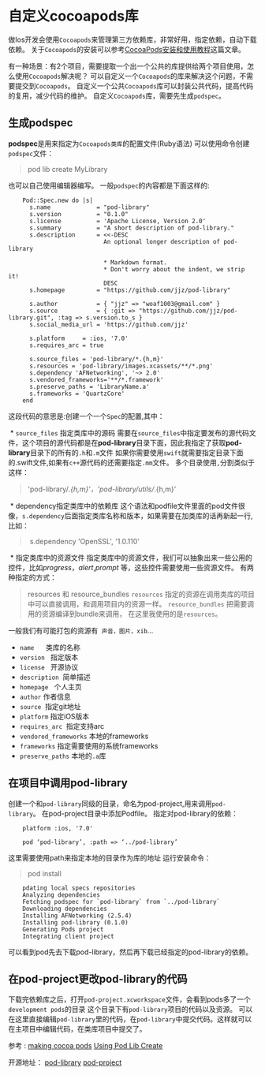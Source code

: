 # 自定义cocoapods库

做Ios开发会使用`Cocoapods`来管理第三方依赖库，非常好用，指定依赖，自动下载依赖。
关于`Cocoapods`的安装可以参考[CocoaPods安装和使用教程](http://code4app.com/article/cocoapods-install-usage)这篇文章。

有一种场景：有2个项目，需要提取一个出一个公共的库提供给两个项目使用，怎么使用`Cocoapods`解决呢？
可以自定义一个`Cocoapods`的库来解决这个问题，不需要提交到`Cocoapods`。
自定义一个公共`Cocoapods`库可以封装公共代码，提高代码的复用，减少代码的维护。
自定义`Cocoapods`库，需要先生成`podspec`。
##  生成podspec
**podspec**是用来指定为`Cocoapods类库`的配置文件(Ruby语法)
可以使用命令创建`podspec`文件：
> pod lib create MyLibrary

也可以自己使用编辑器编写。
一般`podspec`的内容都是下面这样的:
```
    Pod::Spec.new do |s|
      s.name             = "pod-library"
      s.version          = "0.1.0"
      s.license          = 'Apache License, Version 2.0'
      s.summary          = "A short description of pod-library."
      s.description      = <<-DESC
                           An optional longer description of pod-library
    
                           * Markdown format.
                           * Don't worry about the indent, we strip it!
                           DESC
      s.homepage         = "https://github.com/jjz/pod-library"
    
      s.author           = { "jjz" => "woaf1003@gmail.com" }
      s.source           = { :git => "https://github.com/jjz/pod-library.git", :tag => s.version.to_s }
      s.social_media_url = 'https://github.com/jjz'
    
      s.platform     = :ios, '7.0'
      s.requires_arc = true
    
      s.source_files = 'pod-library/*.{h,m}'
      s.resources = 'pod-library/images.xcassets/**/*.png'
      s.dependency 'AFNetworking', '~> 2.0'
      s.vendored_frameworks='**/*.framework'
      s.preserve_paths = 'LibraryName.a'
      s.frameworks = 'QuartzCore'
    end
```
这段代码的意思是:创建一个一个`Spec`的配置,其中：

 *  `source_files` 指定类库中的源码
需要在`source_files`中指定要发布的源代码文件，这个项目的源代码都是在**pod-library**目录下面，因此我指定了获取**pod-library**目录下的所有的`.h`和`.m`文件
如果你需要使用`swift`就需要指定目录下面的.swift文件,如果有`c++`源代码的还需要指定`.mm`文件。
多个目录使用`,`分割类似于这样：
>'pod-library/*.{h,m}’，'pod-library/utils/*.{h,m}’

 * dependency指定类库中的依赖库
这个语法和podfile文件里面的pod文件很像，`s.dependency`后面指定类库名称和版本，如果需要在加类库的话再新起一行,比如：
 > s.dependency 'OpenSSL', '1.0.110'

 * 指定类库中的资源文件
指定类库中的资源文件，我们可以抽象出来一些公用的控件，比如*progress*，*alert*,*prompt* 等，这些控件需要使用一些资源文件。
有两种指定的方式：
> resources 和 resource_bundles
`resources` 指定的资源在调用类库的项目中可以直接调用，和调用项目内的资源一样。
`resource_bundles` 把需要调用的资源编译到bundle来调用，
在这里我使用的是`resources`。

一般我们有可能打包的资源有` 声音，图片，xib`...

* `name`      类库的名称
* `version`   指定版本
* `license`   开源协议
* `description`  简单描述
* `homepage`   个人主页
* `author` 作者信息
* `source`  指定git地址
* `platform` 指定iOS版本
* `requires_arc`  指定支持arc
*  `vendored_frameworks` 本地的frameworks
*  `frameworks` 指定需要使用的系统frameworks
*  `preserve_paths` 本地的`.a`库



## 在项目中调用pod-library
创建一个和`pod-library`同级的目录，命名为pod-project,用来调用`pod-library`。
在pod-project目录中添加Podfile。
指定对pod-library的依赖：
```
    platform :ios, '7.0'
    
    pod ‘pod-library’, :path => ‘../pod-library’
```
这里需要使用path来指定本地的目录作为库的地址
运行安装命令：

> pod install
```
    pdating local specs repositories
    Analyzing dependencies
    Fetching podspec for `pod-library` from `../pod-library`
    Downloading dependencies
    Installing AFNetworking (2.5.4)
    Installing pod-library (0.1.0)
    Generating Pods project
    Integrating client project
```

可以看到pod先去下载pod-library，然后再下载已经指定的pod-library的依赖。
 

## 在pod-project更改pod-library的代码

下载完依赖库之后，打开`pod-project.xcworkspace`文件，会看到pods多了一个`development pods`的目录
这个目录下有`pod-library`项目的代码以及资源。
可以在这里直接编辑`pod-library`里的代码，在`pod-library`中提交代码。这样就可以在主项目中编辑代码，在类库项目中提交了。

参考 :
[making cocoa pods](https://guides.cocoapods.org/making/index.html)
  [Using Pod Lib Create](https://guides.cocoapods.org/making/using-pod-lib-create.html)

开源地址：
[pod-library](https://github.com/jjz/pod-library)
[pod-project](https://github.com/jjz/pod-project)


